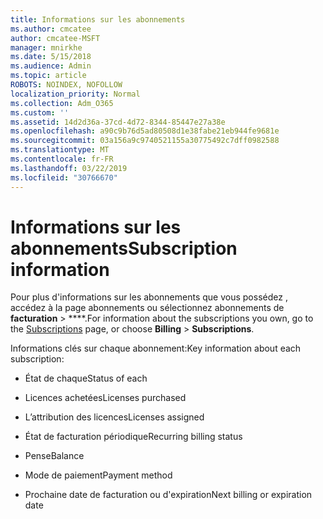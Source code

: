 ```yaml
---
title: Informations sur les abonnements
ms.author: cmcatee
author: cmcatee-MSFT
manager: mnirkhe
ms.date: 5/15/2018
ms.audience: Admin
ms.topic: article
ROBOTS: NOINDEX, NOFOLLOW
localization_priority: Normal
ms.collection: Adm_O365
ms.custom: ''
ms.assetid: 14d2d36a-37cd-4d72-8344-85447e27a38e
ms.openlocfilehash: a90c9b76d5ad80508d1e38fabe21eb944fe9681e
ms.sourcegitcommit: 03a156a9c9740521155a30775492c7dff0982588
ms.translationtype: MT
ms.contentlocale: fr-FR
ms.lasthandoff: 03/22/2019
ms.locfileid: "30766670"
---
```

# <a name="subscription-information"></a><span data-ttu-id="c5381-102">Informations sur les abonnements</span><span class="sxs-lookup"><span data-stu-id="c5381-102">Subscription information</span></span>

<span data-ttu-id="c5381-103">Pour plus d'informations sur les abonnements que vous possédez [](https://go.microsoft.com/fwlink/p/?linkid=842054) , accédez à la page abonnements ou sélectionnez abonnements de **facturation** \> \*\*\*\*.</span><span class="sxs-lookup"><span data-stu-id="c5381-103">For information about the subscriptions you own, go to the [Subscriptions](https://go.microsoft.com/fwlink/p/?linkid=842054) page, or choose **Billing** \> **Subscriptions**.</span></span>
  
<span data-ttu-id="c5381-104">Informations clés sur chaque abonnement:</span><span class="sxs-lookup"><span data-stu-id="c5381-104">Key information about each subscription:</span></span>
  
- <span data-ttu-id="c5381-105">État de chaque</span><span class="sxs-lookup"><span data-stu-id="c5381-105">Status of each</span></span>
    
- <span data-ttu-id="c5381-106">Licences achetées</span><span class="sxs-lookup"><span data-stu-id="c5381-106">Licenses purchased</span></span>
    
- <span data-ttu-id="c5381-107">L’attribution des licences</span><span class="sxs-lookup"><span data-stu-id="c5381-107">Licenses assigned</span></span>
    
- <span data-ttu-id="c5381-108">État de facturation périodique</span><span class="sxs-lookup"><span data-stu-id="c5381-108">Recurring billing status</span></span>
    
- <span data-ttu-id="c5381-109">Pense</span><span class="sxs-lookup"><span data-stu-id="c5381-109">Balance</span></span>
    
- <span data-ttu-id="c5381-110">Mode de paiement</span><span class="sxs-lookup"><span data-stu-id="c5381-110">Payment method</span></span>
    
- <span data-ttu-id="c5381-111">Prochaine date de facturation ou d'expiration</span><span class="sxs-lookup"><span data-stu-id="c5381-111">Next billing or expiration date</span></span>
    

